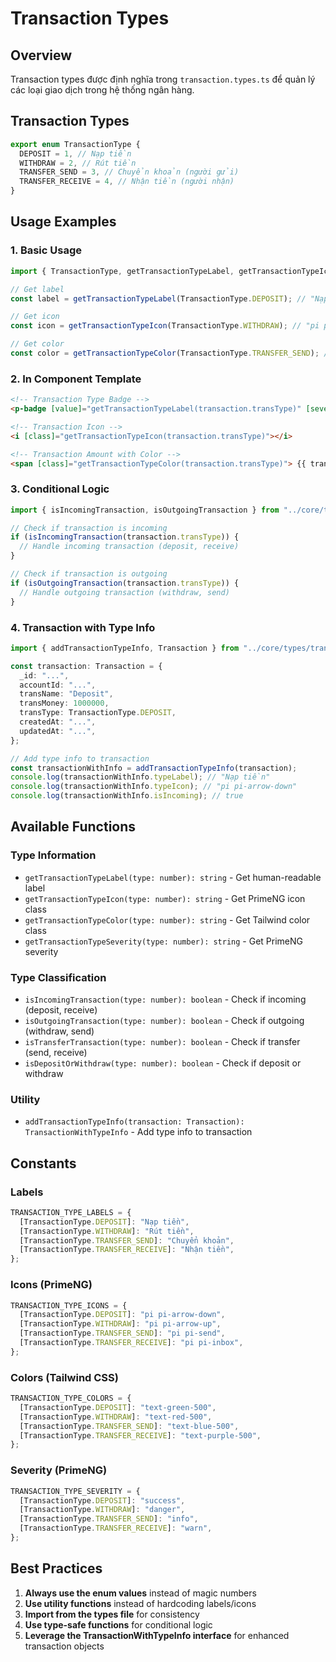 # Transaction Types

## Overview

Transaction types được định nghĩa trong `transaction.types.ts` để quản lý các loại giao dịch trong hệ thống ngân hàng.

## Transaction Types

```typescript
export enum TransactionType {
  DEPOSIT = 1, // Nạp tiền
  WITHDRAW = 2, // Rút tiền
  TRANSFER_SEND = 3, // Chuyển khoản (người gửi)
  TRANSFER_RECEIVE = 4, // Nhận tiền (người nhận)
}
```

## Usage Examples

### 1. Basic Usage

```typescript
import { TransactionType, getTransactionTypeLabel, getTransactionTypeIcon, getTransactionTypeColor } from "../core/types/transaction.types";

// Get label
const label = getTransactionTypeLabel(TransactionType.DEPOSIT); // "Nạp tiền"

// Get icon
const icon = getTransactionTypeIcon(TransactionType.WITHDRAW); // "pi pi-arrow-up"

// Get color
const color = getTransactionTypeColor(TransactionType.TRANSFER_SEND); // "text-blue-500"
```

### 2. In Component Template

```html
<!-- Transaction Type Badge -->
<p-badge [value]="getTransactionTypeLabel(transaction.transType)" [severity]="getTransactionTypeSeverity(transaction.transType)" [icon]="getTransactionTypeIcon(transaction.transType)"> </p-badge>

<!-- Transaction Icon -->
<i [class]="getTransactionTypeIcon(transaction.transType)"></i>

<!-- Transaction Amount with Color -->
<span [class]="getTransactionTypeColor(transaction.transType)"> {{ transaction.transMoney | currencyVnd }} </span>
```

### 3. Conditional Logic

```typescript
import { isIncomingTransaction, isOutgoingTransaction } from "../core/types/transaction.types";

// Check if transaction is incoming
if (isIncomingTransaction(transaction.transType)) {
  // Handle incoming transaction (deposit, receive)
}

// Check if transaction is outgoing
if (isOutgoingTransaction(transaction.transType)) {
  // Handle outgoing transaction (withdraw, send)
}
```

### 4. Transaction with Type Info

```typescript
import { addTransactionTypeInfo, Transaction } from "../core/types/transaction.types";

const transaction: Transaction = {
  _id: "...",
  accountId: "...",
  transName: "Deposit",
  transMoney: 1000000,
  transType: TransactionType.DEPOSIT,
  createdAt: "...",
  updatedAt: "...",
};

// Add type info to transaction
const transactionWithInfo = addTransactionTypeInfo(transaction);
console.log(transactionWithInfo.typeLabel); // "Nạp tiền"
console.log(transactionWithInfo.typeIcon); // "pi pi-arrow-down"
console.log(transactionWithInfo.isIncoming); // true
```

## Available Functions

### Type Information

- `getTransactionTypeLabel(type: number): string` - Get human-readable label
- `getTransactionTypeIcon(type: number): string` - Get PrimeNG icon class
- `getTransactionTypeColor(type: number): string` - Get Tailwind color class
- `getTransactionTypeSeverity(type: number): string` - Get PrimeNG severity

### Type Classification

- `isIncomingTransaction(type: number): boolean` - Check if incoming (deposit, receive)
- `isOutgoingTransaction(type: number): boolean` - Check if outgoing (withdraw, send)
- `isTransferTransaction(type: number): boolean` - Check if transfer (send, receive)
- `isDepositOrWithdraw(type: number): boolean` - Check if deposit or withdraw

### Utility

- `addTransactionTypeInfo(transaction: Transaction): TransactionWithTypeInfo` - Add type info to transaction

## Constants

### Labels

```typescript
TRANSACTION_TYPE_LABELS = {
  [TransactionType.DEPOSIT]: "Nạp tiền",
  [TransactionType.WITHDRAW]: "Rút tiền",
  [TransactionType.TRANSFER_SEND]: "Chuyển khoản",
  [TransactionType.TRANSFER_RECEIVE]: "Nhận tiền",
};
```

### Icons (PrimeNG)

```typescript
TRANSACTION_TYPE_ICONS = {
  [TransactionType.DEPOSIT]: "pi pi-arrow-down",
  [TransactionType.WITHDRAW]: "pi pi-arrow-up",
  [TransactionType.TRANSFER_SEND]: "pi pi-send",
  [TransactionType.TRANSFER_RECEIVE]: "pi pi-inbox",
};
```

### Colors (Tailwind CSS)

```typescript
TRANSACTION_TYPE_COLORS = {
  [TransactionType.DEPOSIT]: "text-green-500",
  [TransactionType.WITHDRAW]: "text-red-500",
  [TransactionType.TRANSFER_SEND]: "text-blue-500",
  [TransactionType.TRANSFER_RECEIVE]: "text-purple-500",
};
```

### Severity (PrimeNG)

```typescript
TRANSACTION_TYPE_SEVERITY = {
  [TransactionType.DEPOSIT]: "success",
  [TransactionType.WITHDRAW]: "danger",
  [TransactionType.TRANSFER_SEND]: "info",
  [TransactionType.TRANSFER_RECEIVE]: "warn",
};
```

## Best Practices

1. **Always use the enum values** instead of magic numbers
2. **Use utility functions** instead of hardcoding labels/icons
3. **Import from the types file** for consistency
4. **Use type-safe functions** for conditional logic
5. **Leverage the TransactionWithTypeInfo interface** for enhanced transaction objects

